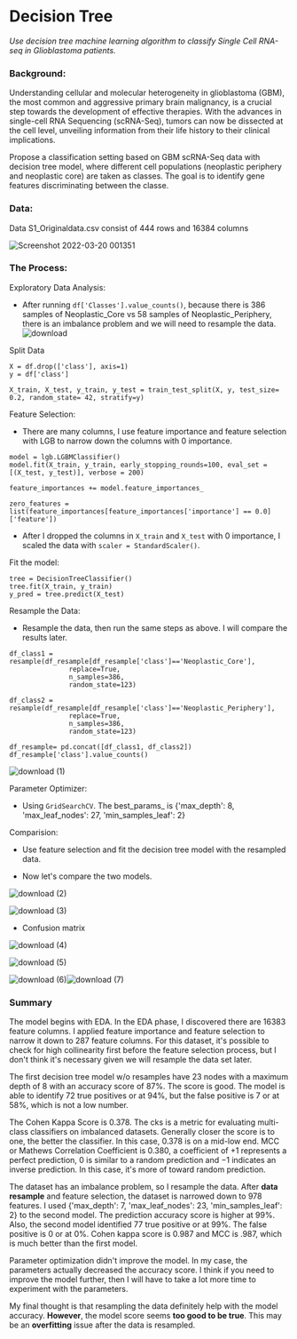 # Decision Tree

*Use decision tree machine learning algorithm to classify Single Cell RNA-seq in Glioblastoma patients.*

### Background:

Understanding cellular and molecular heterogeneity in glioblastoma (GBM), the most common and aggressive primary brain malignancy, is a crucial step towards the development of effective therapies. With the advances in single-cell RNA Sequencing (scRNA-Seq), tumors can now be dissected at the cell level, unveiling
information from their life history to their clinical implications.

Propose a classification setting based on GBM scRNA-Seq data with decision tree model, where different cell populations (neoplastic periphery and neoplastic core) are taken as classes. The goal is to identify gene features discriminating between the classe. 

### Data: 
Data S1_Originaldata.csv consist of 444 rows and 16384 columns

![Screenshot 2022-03-20 001351](https://user-images.githubusercontent.com/62857660/159149220-06f98cb9-f912-46a5-8289-5efeb4ffa05b.png)

### The Process:
Exploratory Data Analysis: 
  - After running `df['Classes'].value_counts()`, because there is 386 samples of Neoplastic_Core vs 58 samples of Neoplastic_Periphery, there is an imbalance problem and we will need to resample the data.
![download](https://user-images.githubusercontent.com/62857660/159149297-67d177f4-529f-4e9e-bae3-729447d033f7.png)

Split Data
```
X = df.drop(['class'], axis=1)
y = df['class']

X_train, X_test, y_train, y_test = train_test_split(X, y, test_size= 0.2, random_state= 42, stratify=y)
```

Feature Selection:
- There are many columns, I use feature importance and feature selection with LGB to narrow down the columns with 0 importance.
```
model = lgb.LGBMClassifier()
model.fit(X_train, y_train, early_stopping_rounds=100, eval_set = [(X_test, y_test)], verbose = 200)

feature_importances += model.feature_importances_

zero_features = list(feature_importances[feature_importances['importance'] == 0.0]['feature'])
```
- After I dropped the columns in `X_train` and `X_test` with 0 importance, I scaled the data with `scaler = StandardScaler()`.

Fit the model:
```
tree = DecisionTreeClassifier() 
tree.fit(X_train, y_train)
y_pred = tree.predict(X_test) 
```
Resample the Data:
- Resample the data, then run the same steps as above. I will compare the results later.
```
df_class1 = resample(df_resample[df_resample['class']=='Neoplastic_Core'],
               replace=True,
               n_samples=386,
               random_state=123)

df_class2 = resample(df_resample[df_resample['class']=='Neoplastic_Periphery'],
               replace=True,
               n_samples=386,
               random_state=123)

df_resample= pd.concat([df_class1, df_class2])
df_resample['class'].value_counts()
```
![download (1)](https://user-images.githubusercontent.com/62857660/159149532-906c6d5c-ceb6-4dcb-b146-27288169a60d.png)

Parameter Optimizer:
- Using `GridSearchCV`. The best_params_ is {'max_depth': 8, 'max_leaf_nodes': 27, 'min_samples_leaf': 2}

Comparision:

- Use feature selection and fit the decision tree model with the resampled data.

- Now let's compare the two models.

![download (2)](https://user-images.githubusercontent.com/62857660/159149823-14b6114e-8898-4eff-bcac-f1dd752607b7.png)

![download (3)](https://user-images.githubusercontent.com/62857660/159149830-6a6ae6b0-6a5c-45f8-8154-f20158b79d63.png)


- Confusion matrix

![download (4)](https://user-images.githubusercontent.com/62857660/159149898-69d0ecf1-753d-4f08-8447-4949dbf4a4f2.png)

![download (5)](https://user-images.githubusercontent.com/62857660/159149900-9edc65d2-6d8b-48b6-be9f-06b34ffaf817.png)

![download (6)](https://user-images.githubusercontent.com/62857660/159149936-8c3264d6-dadc-49f9-a877-478b24d5b1c4.png)![download (7)](https://user-images.githubusercontent.com/62857660/159149937-2c24bec7-9a7e-466b-aacc-3cf181094ded.png)


### Summary

The model begins with EDA. In the EDA phase, I discovered there are 16383 feature columns. I applied feature importance and feature selection to narrow it down to 287 feature columns. For this dataset, it's possible to check for high collinearity first before the feature selection process, but I don't think it's necessary given we will resample the data set later.

The first decision tree model w/o resamples have 23 nodes with a maximum depth of 8 with an accuracy score of 87%. The score is good. The model is able to identify 72 true positives or at 94%, but the false positive is 7 or at 58%, which is not a low number. 

The Cohen Kappa Score is 0.378. The cks is a metric for evaluating multi-class classifiers on imbalanced datasets. Generally closer the score is to one, the better the classifier. In this case, 0.378 is on a mid-low end. MCC or Mathews Correlation Coefficient is 0.380, a coefficient of +1 represents a perfect prediction, 0 is similar to a random prediction and −1 indicates an inverse prediction. In this case, it's more of toward random prediction.

The dataset has an imbalance problem, so I resample the data. After **data resample** and feature selection, the dataset is narrowed down to 978 features. I used {'max_depth': 7, 'max_leaf_nodes': 23, 'min_samples_leaf': 2} to the second model. The prediction accuracy score is higher at 99%. Also, the second model identified 77 true positive or at 99%. The false positive is 0 or at 0%. Cohen kappa score is 0.987 and MCC is .987, which is much better than the first model. 

Parameter optimization didn't improve the model. In my case, the parameters actually decreased the accuracy score. I think if you need to improve the model further, then I will have to take a lot more time to experiment with the parameters. 

My final thought is that resampling the data definitely help with the model accuracy. **However**, the model score seems **too good to be true**. This may be an **overfitting** issue after the data is resampled.









